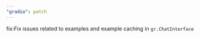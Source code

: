 ```yaml
---
"gradio": patch
---
```


fix:Fix issues related to examples and example caching in `gr.ChatInterface`
